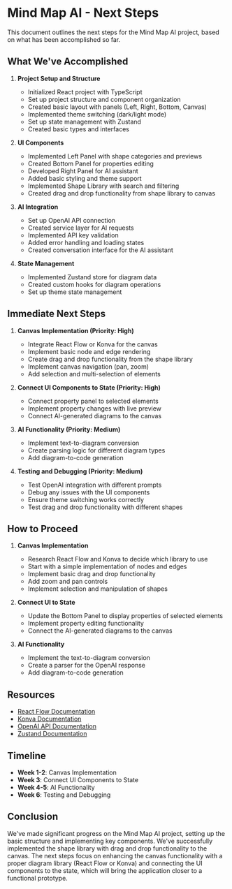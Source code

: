 # Mind Map AI - Next Steps

This document outlines the next steps for the Mind Map AI project, based on what has been accomplished so far.

## What We've Accomplished

1. **Project Setup and Structure**

   - Initialized React project with TypeScript
   - Set up project structure and component organization
   - Created basic layout with panels (Left, Right, Bottom, Canvas)
   - Implemented theme switching (dark/light mode)
   - Set up state management with Zustand
   - Created basic types and interfaces

2. **UI Components**

   - Implemented Left Panel with shape categories and previews
   - Created Bottom Panel for properties editing
   - Developed Right Panel for AI assistant
   - Added basic styling and theme support
   - Implemented Shape Library with search and filtering
   - Created drag and drop functionality from shape library to canvas

3. **AI Integration**

   - Set up OpenAI API connection
   - Created service layer for AI requests
   - Implemented API key validation
   - Added error handling and loading states
   - Created conversation interface for the AI assistant

4. **State Management**
   - Implemented Zustand store for diagram data
   - Created custom hooks for diagram operations
   - Set up theme state management

## Immediate Next Steps

1. **Canvas Implementation (Priority: High)**

   - Integrate React Flow or Konva for the canvas
   - Implement basic node and edge rendering
   - Create drag and drop functionality from the shape library
   - Implement canvas navigation (pan, zoom)
   - Add selection and multi-selection of elements

2. **Connect UI Components to State (Priority: High)**

   - Connect property panel to selected elements
   - Implement property changes with live preview
   - Connect AI-generated diagrams to the canvas

3. **AI Functionality (Priority: Medium)**

   - Implement text-to-diagram conversion
   - Create parsing logic for different diagram types
   - Add diagram-to-code generation

4. **Testing and Debugging (Priority: Medium)**
   - Test OpenAI integration with different prompts
   - Debug any issues with the UI components
   - Ensure theme switching works correctly
   - Test drag and drop functionality with different shapes

## How to Proceed

1. **Canvas Implementation**

   - Research React Flow and Konva to decide which library to use
   - Start with a simple implementation of nodes and edges
   - Implement basic drag and drop functionality
   - Add zoom and pan controls
   - Implement selection and manipulation of shapes

2. **Connect UI to State**

   - Update the Bottom Panel to display properties of selected elements
   - Implement property editing functionality
   - Connect the AI-generated diagrams to the canvas

3. **AI Functionality**
   - Implement the text-to-diagram conversion
   - Create a parser for the OpenAI response
   - Add diagram-to-code generation

## Resources

- [React Flow Documentation](https://reactflow.dev/docs/introduction/)
- [Konva Documentation](https://konvajs.org/docs/index.html)
- [OpenAI API Documentation](https://platform.openai.com/docs/api-reference)
- [Zustand Documentation](https://github.com/pmndrs/zustand)

## Timeline

- **Week 1-2**: Canvas Implementation
- **Week 3**: Connect UI Components to State
- **Week 4-5**: AI Functionality
- **Week 6**: Testing and Debugging

## Conclusion

We've made significant progress on the Mind Map AI project, setting up the basic structure and implementing key components. We've successfully implemented the shape library with drag and drop functionality to the canvas. The next steps focus on enhancing the canvas functionality with a proper diagram library (React Flow or Konva) and connecting the UI components to the state, which will bring the application closer to a functional prototype.
